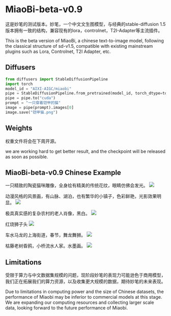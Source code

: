 # MiaoBi-beta-v0.9 
这是妙笔的测试版本。妙笔，一个中文文生图模型，与经典的stable-diffusion 1.5版本拥有一致的结构，兼容现有的lora，controlnet，T2I-Adapter等主流插件。

This is the beta version of MiaoBi, a chinese text-to-image model, following the classical structure of sd-v1.5, compatible with existing mainstream plugins such as Lora, Controlnet, T2I Adapter, etc.

## Diffusers
```py
from diffusers import StableDiffusionPipeline
import torch
model_id = "AIXI-AIGC/miaobi"
pipe = StableDiffusionPipeline.from_pretrained(model_id, torch_dtype=torch.float16)
pipe = pipe.to("cuda")
prompt = "一只穿着铠甲的猫"
image = pipe(prompt).images[0]  
image.save("铠甲猫.png")
```

## Weights
权重文件将会在下周开源。

we are working hard to get better result, and the checkpoint will be released as soon as possible.


## MiaoBi-beta-v0.9 Chinese Example

一只精致的陶瓷猫咪雕像，全身绘有精美的传统花纹，眼睛仿佛会发光。 ![](examples/fig1.png)


动漫风格的风景画，有山脉、湖泊，也有繁华的小镇子，色彩鲜艳，光影效果明显。 ![](examples/fig2.png)


极具真实感的复杂农村的老人肖像，黑白。 ![](examples/fig3.png)


红烧狮子头 ![](examples/fig4.png)


车水马龙的上海街道，春节，舞龙舞狮。 ![](examples/fig5.png)


枯藤老树昏鸦，小桥流水人家。水墨画。 ![](examples/fig6.png)



## Limitations
受限于算力与中文数据集规模的问题，现阶段妙笔的表现力可能逊色于商用模型，我们正在拓展我们的算力资源，以及收集更大规模的数据，期待妙笔的未来表现。

Due to limitations in computing power and the size of Chinese datasets, the performance of Miaobi may be inferior to commercial models at this stage. We are expanding our computing resources and collecting larger scale data, looking forward to the future performance of Miaobi.


